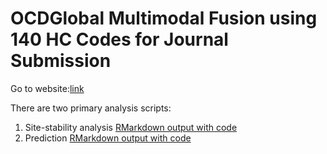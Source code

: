 # OCDGlobal Multimodal Fusion using 140 HC Codes for Journal Submission

Go to website:[link](https://seonjoo.github.io/globalOCD_LICA_HC/)

There are two primary analysis scripts:
1. Site-stability analysis [RMarkdown output with code](MainAnalysis/OCDglobal_n140_SiteStability_B1000_Pearson_v2_2023_11_14.html)
2. Prediction [RMarkdown output with code](MainAnalysis/prediction_v2_2023_11_14.html)
